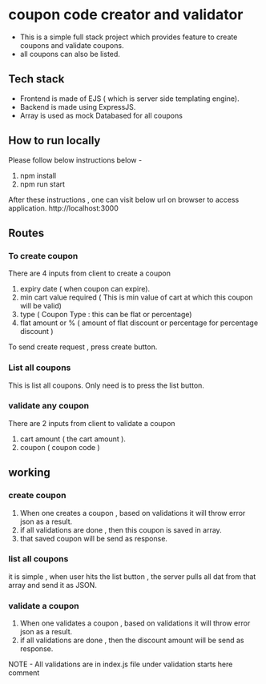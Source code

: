 # coupon code creator and validator
* This is a simple full stack project which provides feature to create coupons and validate coupons.
* all coupons can also be listed.

## Tech stack
* Frontend is made of EJS ( which is server side templating engine).
* Backend is made using ExpressJS.
* Array is used as mock Databased for all coupons

## How to run locally
Please follow below instructions below -
1. npm install
2. npm run start

After these instructions , one can visit below url on browser to access application.
http://localhost:3000

## Routes

### To create coupon
There are 4 inputs from client to create a coupon
1. expiry date ( when coupon can expire).
2. min cart value required ( This is min value of cart at which this coupon will be valid)
3. type ( Coupon Type : this can be flat or percentage)
4. flat amount or % ( amount of flat discount or percentage for percentage discount )

To send create request , press create button.

### List all coupons
This is list all coupons.
Only need is to press the list button.

### validate any coupon
There are 2 inputs from client to validate a coupon
1. cart amount ( the cart amount ).
2. coupon ( coupon code )

## working

### create coupon
1. When one creates a coupon , based on validations it will throw error json as a result.
2. if all validations are done , then this coupon is saved in array.
3. that saved coupon will be send as response.

### list all coupons
it is simple , when user hits the list button , the server pulls all dat from that array and send it as JSON.

### validate a coupon
1. When one validates a coupon , based on validations it will throw error json as a result.
2. if all validations are done , then the discount amount will be send as response.


NOTE - All validations are in index.js file under validation starts here comment